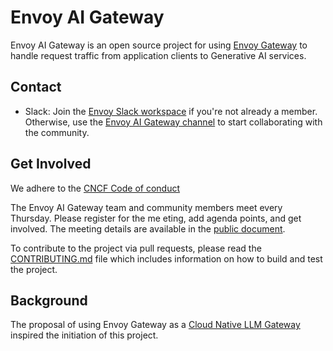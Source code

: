 # Envoy AI Gateway
Envoy AI Gateway is an open source project for using [Envoy Gateway](https://github.com/envoyproxy/gateway) to handle request traffic from application clients to Generative AI services.

## Contact

* Slack: Join the [Envoy Slack workspace][] if you're not already a member. Otherwise, use the
  [Envoy AI Gateway channel][] to start collaborating with the community.

## Get Involved

We adhere to the [CNCF Code of conduct][Code of conduct]

The Envoy AI Gateway team and community members meet every Thursday.
Please register for the me     eting, add agenda points, and get involved. The
meeting details are available in the [public document][meeting].

To contribute to the project via pull requests, please read the [CONTRIBUTING.md](CONTRIBUTING.md) file
which includes information on how to build and test the project.

## Background

The proposal of using Envoy Gateway as a [Cloud Native LLM Gateway][Cloud Native LLM Gateway] inspired the initiation of this project.


[meeting]: https://docs.google.com/document/d/10e1sfsF-3G3Du5nBHGmLjXw5GVMqqCvFDqp_O65B0_w/edit?tab=t.0
[Envoy Slack workspace]: https://communityinviter.com/apps/envoyproxy/envoy
[Envoy AI Gateway channel]: https://envoyproxy.slack.com/archives/C07Q4N24VAA
[Code of conduct]: https://github.com/cncf/foundation/blob/main/code-of-conduct.md
[Cloud Native LLM Gateway]: https://docs.google.com/document/d/1FQN_hGhTNeoTgV5Jj16ialzaSiAxC0ozxH1D9ngCVew/edit?tab=t.0#heading=h.uuu99yemq4eo
